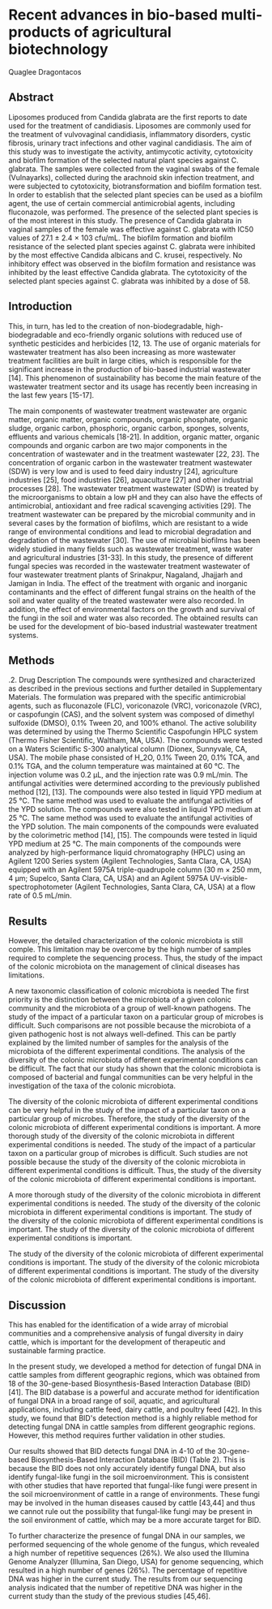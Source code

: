 # Recent advances in bio-based multi-products of agricultural biotechnology
Quaglee Dragontacos


## Abstract
Liposomes produced from Candida glabrata are the first reports to date used for the treatment of candidiasis. Liposomes are commonly used for the treatment of vulvovaginal candidiasis, inflammatory disorders, cystic fibrosis, urinary tract infections and other vaginal candidiasis. The aim of this study was to investigate the activity, antimycotic activity, cytotoxicity and biofilm formation of the selected natural plant species against C. glabrata. The samples were collected from the vaginal swabs of the female (Vulnayarks), collected during the arachnoid skin infection treatment, and were subjected to cytotoxicity, biotransformation and biofilm formation test. In order to establish that the selected plant species can be used as a biofilm agent, the use of certain commercial antimicrobial agents, including fluconazole, was performed. The presence of the selected plant species is of the most interest in this study. The presence of Candida glabrata in vaginal samples of the female was effective against C. glabrata with IC50 values of 27.1 ± 2.4 × 103 cfu/mL. The biofilm formation and biofilm resistance of the selected plant species against C. glabrata were inhibited by the most effective Candida albicans and C. krusei, respectively. No inhibitory effect was observed in the biofilm formation and resistance was inhibited by the least effective Candida glabrata. The cytotoxicity of the selected plant species against C. glabrata was inhibited by a dose of 58.


## Introduction
This, in turn, has led to the creation of non-biodegradable, high-biodegradable and eco-friendly organic solutions with reduced use of synthetic pesticides and herbicides [12, 13. The use of organic materials for wastewater treatment has also been increasing as more wastewater treatment facilities are built in large cities, which is responsible for the significant increase in the production of bio-based industrial wastewater [14]. This phenomenon of sustainability has become the main feature of the wastewater treatment sector and its usage has recently been increasing in the last few years [15-17].

The main components of wastewater treatment wastewater are organic matter, organic matter, organic compounds, organic phosphate, organic sludge, organic carbon, phosphoric, organic carbon, sponges, solvents, effluents and various chemicals [18-21]. In addition, organic matter, organic compounds and organic carbon are two major components in the concentration of wastewater and in the treatment wastewater [22, 23]. The concentration of organic carbon in the wastewater treatment wastewater (SDW) is very low and is used to feed dairy industry [24], agriculture industries [25], food industries [26], aquaculture [27] and other industrial processes [28]. The wastewater treatment wastewater (SDW) is treated by the microorganisms to obtain a low pH and they can also have the effects of antimicrobial, antioxidant and free radical scavenging activities [29]. The treatment wastewater can be prepared by the microbial community and in several cases by the formation of biofilms, which are resistant to a wide range of environmental conditions and lead to microbial degradation and degradation of the wastewater [30]. The use of microbial biofilms has been widely studied in many fields such as wastewater treatment, waste water and agricultural industries [31-33]. In this study, the presence of different fungal species was recorded in the wastewater treatment wastewater of four wastewater treatment plants of Srinakpur, Nagaland, Jhajjarh and Jamigan in India. The effect of the treatment with organic and inorganic contaminants and the effect of different fungal strains on the health of the soil and water quality of the treated wastewater were also recorded. In addition, the effect of environmental factors on the growth and survival of the fungi in the soil and water was also recorded. The obtained results can be used for the development of bio-based industrial wastewater treatment systems.


## Methods

.2. Drug Description
The compounds were synthesized and characterized as described in the previous sections and further detailed in Supplementary Materials. The formulation was prepared with the specific antimicrobial agents, such as fluconazole (FLC), voriconazole (VRC), voriconazole (VRC), or caspofungin (CAS), and the solvent system was composed of dimethyl sulfoxide (DMSO), 0.1% Tween 20, and 100% ethanol. The active solubility was determined by using the Thermo Scientific Caspofungin HPLC system (Thermo Fisher Scientific, Waltham, MA, USA). The compounds were tested on a Waters Scientific S-300 analytical column (Dionex, Sunnyvale, CA, USA). The mobile phase consisted of H_2O, 0.1% Tween 20, 0.1% TCA, and 0.1% TGA, and the column temperature was maintained at 60 °C. The injection volume was 0.2 µL, and the injection rate was 0.9 mL/min. The antifungal activities were determined according to the previously published method [12], [13]. The compounds were also tested in liquid YPD medium at 25 °C. The same method was used to evaluate the antifungal activities of the YPD solution. The compounds were also tested in liquid YPD medium at 25 °C. The same method was used to evaluate the antifungal activities of the YPD solution. The main components of the compounds were evaluated by the colorimetric method [14], [15]. The compounds were tested in liquid YPD medium at 25 °C. The main components of the compounds were analyzed by high-performance liquid chromatography (HPLC) using an Agilent 1200 Series system (Agilent Technologies, Santa Clara, CA, USA) equipped with an Agilent 5975A triple-quadrupole column (30 m × 250 mm, 4 µm; Supelco, Santa Clara, CA, USA) and an Agilent 5975A UV-visible-spectrophotometer (Agilent Technologies, Santa Clara, CA, USA) at a flow rate of 0.5 mL/min.


## Results
However, the detailed characterization of the colonic microbiota is still comple. This limitation may be overcome by the high number of samples required to complete the sequencing process. Thus, the study of the impact of the colonic microbiota on the management of clinical diseases has limitations.

A new taxonomic classification of colonic microbiota is needed
The first priority is the distinction between the microbiota of a given colonic community and the microbiota of a group of well-known pathogens. The study of the impact of a particular taxon on a particular group of microbes is difficult. Such comparisons are not possible because the microbiota of a given pathogenic host is not always well-defined. This can be partly explained by the limited number of samples for the analysis of the microbiota of the different experimental conditions. The analysis of the diversity of the colonic microbiota of different experimental conditions can be difficult. The fact that our study has shown that the colonic microbiota is composed of bacterial and fungal communities can be very helpful in the investigation of the taxa of the colonic microbiota.

The diversity of the colonic microbiota of different experimental conditions can be very helpful in the study of the impact of a particular taxon on a particular group of microbes. Therefore, the study of the diversity of the colonic microbiota of different experimental conditions is important. A more thorough study of the diversity of the colonic microbiota in different experimental conditions is needed. The study of the impact of a particular taxon on a particular group of microbes is difficult. Such studies are not possible because the study of the diversity of the colonic microbiota in different experimental conditions is difficult. Thus, the study of the diversity of the colonic microbiota of different experimental conditions is important.

A more thorough study of the diversity of the colonic microbiota in different experimental conditions is needed. The study of the diversity of the colonic microbiota in different experimental conditions is important. The study of the diversity of the colonic microbiota of different experimental conditions is important. The study of the diversity of the colonic microbiota of different experimental conditions is important.

The study of the diversity of the colonic microbiota of different experimental conditions is important. The study of the diversity of the colonic microbiota of different experimental conditions is important. The study of the diversity of the colonic microbiota of different experimental conditions is important.


## Discussion
This has enabled for the identification of a wide array of microbial communities and a comprehensive analysis of fungal diversity in dairy cattle, which is important for the development of therapeutic and sustainable farming practice.

In the present study, we developed a method for detection of fungal DNA in cattle samples from different geographic regions, which was obtained from 18 of the 30-gene-based Biosynthesis-Based Interaction Database (BID) [41]. The BID database is a powerful and accurate method for identification of fungal DNA in a broad range of soil, aquatic, and agricultural applications, including cattle feed, dairy cattle, and poultry feed [42]. In this study, we found that BID's detection method is a highly reliable method for detecting fungal DNA in cattle samples from different geographic regions. However, this method requires further validation in other studies.

Our results showed that BID detects fungal DNA in 4-10 of the 30-gene-based Biosynthesis-Based Interaction Database (BID) (Table 2). This is because the BID does not only accurately identify fungal DNA, but also identify fungal-like fungi in the soil microenvironment. This is consistent with other studies that have reported that fungal-like fungi were present in the soil microenvironment of cattle in a range of environments. These fungi may be involved in the human diseases caused by cattle [43,44] and thus we cannot rule out the possibility that fungal-like fungi may be present in the soil environment of cattle, which may be a more accurate target for BID.

To further characterize the presence of fungal DNA in our samples, we performed sequencing of the whole genome of the fungus, which revealed a high number of repetitive sequences (26%). We also used the Illumina Genome Analyzer (Illumina, San Diego, USA) for genome sequencing, which resulted in a high number of genes (26%). The percentage of repetitive DNA was higher in the current study. The results from our sequencing analysis indicated that the number of repetitive DNA was higher in the current study than the study of the previous studies [45,46].

